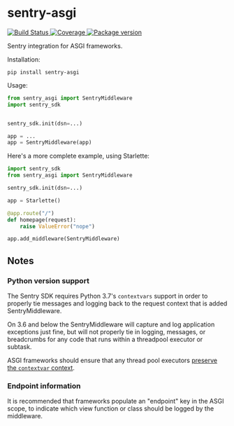 # sentry-asgi

<a href="https://travis-ci.org/encode/sentry-asgi">
    <img src="https://travis-ci.org/encode/sentry-asgi.svg?branch=master" alt="Build Status">
</a>
<a href="https://codecov.io/gh/encode/sentry-asgi">
    <img src="https://codecov.io/gh/encode/sentry-asgi/branch/master/graph/badge.svg" alt="Coverage">
</a>
<a href="https://pypi.org/project/sentry-asgi/">
    <img src="https://badge.fury.io/py/sentry-asgi.svg" alt="Package version">
</a>

Sentry integration for ASGI frameworks.

Installation:

```shell
pip install sentry-asgi
```

Usage:

```python
from sentry_asgi import SentryMiddleware
import sentry_sdk


sentry_sdk.init(dsn=...)

app = ...
app = SentryMiddleware(app)
```

Here's a more complete example, using Starlette:

```python
import sentry_sdk
from sentry_asgi import SentryMiddleware

sentry_sdk.init(dsn=...)

app = Starlette()

@app.route("/")
def homepage(request):
    raise ValueError("nope")

app.add_middleware(SentryMiddleware)
```

## Notes

### Python version support

The Sentry SDK requires Python 3.7's `contextvars` support in order to properly
tie messages and logging back to the request context that is added SentryMiddleware.

On 3.6 and below the SentryMiddleware will capture and log application exceptions just fine,
but will not properly tie in logging, messages, or breadcrumbs for any code that
runs within a threadpool executor or subtask.

ASGI frameworks should ensure that any thread pool executors [preserve the `contextvar` context](https://github.com/django/asgiref/issues/71).

### Endpoint information

It is recommended that frameworks populate an "endpoint" key in the ASGI scope,
to indicate which view function or class should be logged by the middleware.
